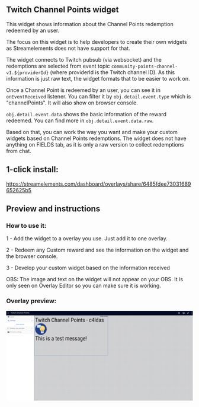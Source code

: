## Twitch Channel Points widget

This widget shows information about the Channel Points redemption redeemed by an user.

The focus on this widget is to help developers to create their own widgets as Streamelements does not have support for that. 

The widget connects to Twitch pubsub (via websocket) and the redemptions are selected from event topic `community-points-channel-v1.${providerId}` (where providerId is the Twitch channel ID). As this information is just raw text, the widget formats that to be easier to work on.

Once a Channel Point is redeemed by an user, you can see it in `onEventReceived` listener. You can filter it by `obj.detail.event.type` which is "channelPoints". It will also show on browser console. 

`obj.detail.event.data` shows the basic information of the reward redeemed. You can find more in `obj.detail.event.data.raw`.

Based on that, you can work the way you want and make your custom widgets based on Channel Points redemptions. The widget does not have anything on FIELDS tab, as it is only a raw version to collect redemptions from chat. 

## 1-click install: 

https://streamelements.com/dashboard/overlays/share/6485fdee73031689652625b5

## Preview and instructions

### How to use it:

1 - Add the widget to a overlay you use. Just add it to one overlay.

2 - Redeem any Custom reward and see the information on the widget and the browser console. 

3 - Develop your custom widget based on the information received

OBS: The image and text on the widget will not appear on your OBS. It is only seen on Overlay Editor so you can make sure it is working. 

### Overlay preview:
![Overlay Preview](/twitch-channel-points/widget.png)

